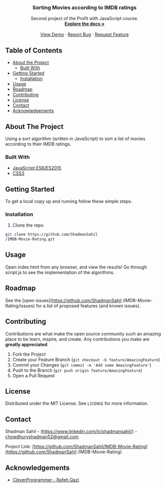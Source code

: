<!--
*** Thanks for checking out this README Template. If you have a suggestion that would
*** make this better, please fork the repo and create a pull request or simply open
*** an issue with the tag "enhancement".
*** Thanks again! Now go create something AMAZING! :D
***
***
***
*** To avoid retyping too much info. Do a search and replace for the following:
*** ShadmanSahil, IMDB-Movie-Rating, chowdhuryshadman52@gmail.com
-->

<!-- PROJECT SHIELDS -->
<!--
*** I'm using markdown "reference style" links for readability.
*** Reference links are enclosed in brackets [ ] instead of parentheses ( ).
*** See the bottom of this document for the declaration of the reference variables
*** for contributors-url, forks-url, etc. This is an optional, concise syntax you may use.
*** https://www.markdownguide.org/basic-syntax/#reference-style-links
-->

<!-- PROJECT LOGO 
<br />
<p align="center">
  <a href="https://github.com/ShadmanSahil
           /IMDB-Movie-Rating">
    <img src="images/logo.png" alt="Logo" width="80" height="80">
  </a>
-->
  <h3 align="center">Sorting Movies according to IMDB ratings</h3>

  <p align="center">
    Second project of the Profit with JavaScript course. 
    <br />
    <a href="https://github.com/ShadmanSahil
             /IMDB-Movie-Rating"><strong>Explore the docs »</strong></a>
    <br />
    <br />
    <a href="https://imdb-movie-sort-093bpwj.web.app/">View Demo</a>
    ·
    <a href="https://github.com/ShadmanSahil
             /IMDB-Movie-Rating/issues">Report Bug</a>
    ·
    <a href="https://github.com/ShadmanSahil
             /IMDB-Movie-Rating/issues">Request Feature</a>
  </p>
</p>

<!-- TABLE OF CONTENTS -->

## Table of Contents

- [About the Project](#about-the-project)
  - [Built With](#built-with)
- [Getting Started](#getting-started)
  - [Installation](#installation)
- [Usage](#usage)
- [Roadmap](#roadmap)
- [Contributing](#contributing)
- [License](#license)
- [Contact](#contact)
- [Acknowledgements](#acknowledgements)

<!-- ABOUT THE PROJECT -->

## About The Project

Using a sort algorithm (written in JavaScript) to sort a list of movies according to their IMDB ratings.

### Built With

- [JavaScript ES6/ES2015](https://developer.mozilla.org/en-US/docs/Web/JavaScript)
- [CSS3](https://www.w3.org/Style/CSS/)

<!-- GETTING STARTED -->

## Getting Started

To get a local copy up and running follow these simple steps.

### Installation

1. Clone the repo

```sh
git clone https://github.com/ShadmanSahil
/IMDB-Movie-Rating.git
```

<!-- USAGE EXAMPLES -->

## Usage

Open index.html from any browser, and view the results! Go through script.js to see the implementation of the algorithms.

<!-- ROADMAP -->

## Roadmap

See the [open issues](https://github.com/ShadmanSahil
/IMDB-Movie-Rating/issues) for a list of proposed features (and known issues).

<!-- CONTRIBUTING -->

## Contributing

Contributions are what make the open source community such an amazing place to be learn, inspire, and create. Any contributions you make are **greatly appreciated**.

1. Fork the Project
2. Create your Feature Branch (`git checkout -b feature/AmazingFeature`)
3. Commit your Changes (`git commit -m 'Add some AmazingFeature'`)
4. Push to the Branch (`git push origin feature/AmazingFeature`)
5. Open a Pull Request

<!-- LICENSE -->

## License

Distributed under the MIT License. See `LICENSE` for more information.

<!-- CONTACT -->

## Contact

Shadman Sahil - (https://www.linkedin.com/in/shadmansahil/) - chowdhuryshadman52@gmail.com

Project Link: [https://github.com/ShadmanSahil/IMDB-Movie-Rating](https://github.com/ShadmanSahil
/IMDB-Movie-Rating)

<!-- ACKNOWLEDGEMENTS -->

## Acknowledgements

- [CleverProgrammer - Rafeh Qazi](https://github.com/CleverProgrammer)

<!-- MARKDOWN LINKS & IMAGES -->
<!-- https://www.markdownguide.org/basic-syntax/#reference-style-links -->
